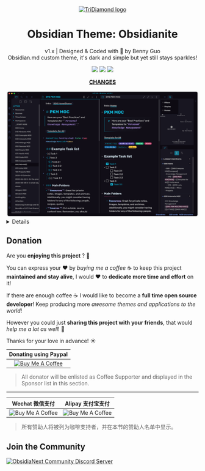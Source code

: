 <p align="center"><a href="https://tridiamond.tech" target="_blank" rel="noopener noreferrer"><img width="100" src="https://img-blog.csdnimg.cn/20210313122054101.png" alt="TriDiamond logo"></a></p>

<h1 align="center">Obsidian Theme: Obsidianite</h1>

<div align="center">

v1.x | Designed & Coded with 💎 by Benny Guo <br>
Obsidian.md custom theme, it's dark and simple but yet still stays sparkles!

  <p align="center">
    <img src="https://img.shields.io/github/v/release/TriDiamond/Obsidian-Obsidianite">
    <img src="https://img.shields.io/github/release-date/TriDiamond/Obsidian-Obsidianite">
    <img src="https://img.shields.io/github/license/TriDiamond/Obsidian-Obsidianite">
  </p>

**[CHANGES](https://github.com/TriDiamond/Obsidian-Obsidianite/blob/main/CHANGELOG.md)**

</div>

<img src="./images/demo1.png">

<details>

## More Screen Shots

<img src="./images/demo1.png">
<img src="./images/demo2.png">
<img src="./images/demo3.png">
<img src="./images/demo4.png">

## Customizable Settings

```css
/******************************************
**  ██████╗██╗   ██╗███████╗████████╗ ██████╗ ███╗   ███╗██╗███████╗███████╗
** ██╔════╝██║   ██║██╔════╝╚══██╔══╝██╔═══██╗████╗ ████║██║╚══███╔╝██╔════╝
** ██║     ██║   ██║███████╗   ██║   ██║   ██║██╔████╔██║██║  ███╔╝ █████╗
** ██║     ██║   ██║╚════██║   ██║   ██║   ██║██║╚██╔╝██║██║ ███╔╝  ██╔══╝
** ╚██████╗╚██████╔╝███████║   ██║   ╚██████╔╝██║ ╚═╝ ██║██║███████╗███████╗
**  ╚═════╝ ╚═════╝ ╚══════╝   ╚═╝    ╚═════╝ ╚═╝     ╚═╝╚═╝╚══════╝╚══════╝
** —— You can customized the theme using the variables below
******************************************/

:root {
  /***************************************/
  /*    FONTS RELATED                    */
  /***************************************/

  /** Font Customization **/
  --default-font: 'Rubik', 'Glow Sans SC', 'Inter', -apple-system, BlinkMacSystemFont,
    'Segoe UI', Roboto, Helvetica, Arial, sans-serif, 'Apple Color Emoji', 'Segoe UI Emoji',
    sans-serif;

  /** Main text font weight **/
  --body-font-weight: 450;

  /** Font family for hash-tags **/
  --tag-font-family: 'OperatorMonoSSmLig-Book', 'Glow Sans SC', '华文细黑',
    'STXihei', 'PingFang TC', '微软雅黑体', 'Microsoft YaHei New', '微软雅黑',
    'Microsoft Yahei', '宋体', 'SimSun', 'Helvetica Neue', 'Helvetica', Arial,
    sans-serif !important;
}

/**-------------------**
| CUSTOMIZED TAG COLOURS
**--------------------**/

/* For preview mode */
a.tag[href*='#todo'],
a.tag[href*='#待完成'] {
  background-color: #be2e5e;
  color: #fff;
}
/* For Editor Mode */
.cm-s-obsidian .CodeMirror-line span.cm-tag-todo:not(.cm-formatting-hashtag) {
  color: #ee6a96;
}

a.tag[href*='#working-draft'],
a.tag[href*='#进行中'] {
  background-color: #4d3ca6;
  color: #fff;
}

.cm-s-obsidian
  .CodeMirror-line
  span.cm-tag-working-draft:not(.cm-formatting-hashtag) {
  color: #a897ff;
}

a.tag[href*='#notes'],
a.tag[href*='#笔记'] {
  background-color: #17b978;
  color: #fff;
}

.cm-s-obsidian .CodeMirror-line span.cm-tag-notes:not(.cm-formatting-hashtag) {
  color: #45e0a2;
}

a.tag[href*='#knowledge'],
a.tag[href*='#知识'] {
  background-color: #005792;
  color: #fff;
}

.cm-s-obsidian
  .CodeMirror-line
  span.cm-tag-knowledge:not(.cm-formatting-hashtag) {
  color: #6cbdf3;
}

a.tag[href*='#article'],
a.tag[href*='#文章'] {
  background-color: #f95959;
  color: #fff;
}

.cm-s-obsidian
  .CodeMirror-line
  span.cm-tag-article:not(.cm-formatting-hashtag) {
  color: #ff7a7a;
}

a.tag[href*='#ideas'],
a.tag[href*='#想法'] {
  background-color: #ffc93c;
  color: #000;
}

.cm-s-obsidian .CodeMirror-line span.cm-tag-ideas:not(.cm-formatting-hashtag) {
  color: #ffdc82;
}
```

</details>

## Donation

Are you **enjoying this project** ? 👋

You can express your ❤️ by _buying me a coffee_ ☕️ to keep this project **maintained and stay alive**, I would ❤️ to **dedicate more time and effort** on it!

If there are enough coffee ☕️ I would like to become a **full time open source developer**! Keep producing more _awesome themes and applications to the world_!

However you could just **sharing this project with your friends**, that would _help me a lot as well_! 👊

Thanks for your love in advance! ☀️

|                                                                                                                Donating using Paypal                                                                                                                 |
| :--------------------------------------------------------------------------------------------------------------------------------------------------------------------------------------------------------------------------------------------------: |
| <a href="https://www.buymeacoffee.com/tridiamond" target="_blank"><img src="https://cdn.buymeacoffee.com/buttons/v2/default-yellow.png" alt="Buy Me A Coffee" height="60" width="217" style="height: 60px !important;width: 217px !important;" ></a> |

> All donator will be enlisted as Coffee Supporter and displayed in the Sponsor list in this section.

---

|                                         Wechat 微信支付                                         |                                        Alipay 支付宝支付                                        |
| :---------------------------------------------------------------------------------------------: | :---------------------------------------------------------------------------------------------: |
| <img src="https://img-blog.csdnimg.cn/20210330175112304.png" alt="Buy Me A Coffee" width="150"> | <img src="https://img-blog.csdnimg.cn/20210330175153827.png" alt="Buy Me A Coffee" width="150"> |

> 所有赞助人将被列为咖啡支持者，并在本节的赞助人名单中显示。

## Join the Community

<a href="https://discord.gg/VC7CrYfds5" target="_blank"><img src="https://discordapp.com/api/guilds/801943105913225246/widget.png?style=banner3" alt="ObsidiaNext Community Discord Server"></a>
